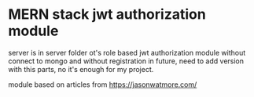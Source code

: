 # MERN stack jwt authorization module

server is in server folder
ot's role based jwt authorization module without connect to mongo and without registration
in future, need to add version with this parts, no it's enough for my project.

module based on articles from https://jasonwatmore.com/ 
